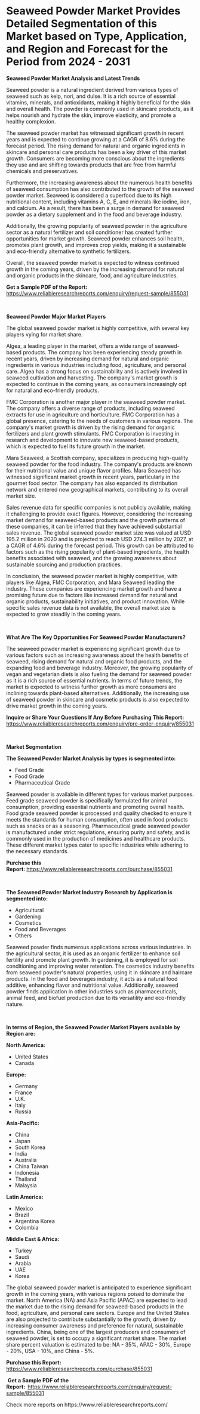 <p><h1>Seaweed Powder Market Provides Detailed Segmentation of this Market based on Type, Application, and Region and Forecast for the Period from 2024 - 2031</h1></p><p><strong>Seaweed Powder Market Analysis and Latest Trends</strong></p>
<p><p>Seaweed powder is a natural ingredient derived from various types of seaweed such as kelp, nori, and dulse. It is a rich source of essential vitamins, minerals, and antioxidants, making it highly beneficial for the skin and overall health. The powder is commonly used in skincare products, as it helps nourish and hydrate the skin, improve elasticity, and promote a healthy complexion.</p><p>The seaweed powder market has witnessed significant growth in recent years and is expected to continue growing at a CAGR of 8.6% during the forecast period. The rising demand for natural and organic ingredients in skincare and personal care products has been a key driver of this market growth. Consumers are becoming more conscious about the ingredients they use and are shifting towards products that are free from harmful chemicals and preservatives.</p><p>Furthermore, the increasing awareness about the numerous health benefits of seaweed consumption has also contributed to the growth of the seaweed powder market. Seaweed is considered a superfood due to its high nutritional content, including vitamins A, C, E, and minerals like iodine, iron, and calcium. As a result, there has been a surge in demand for seaweed powder as a dietary supplement and in the food and beverage industry.</p><p>Additionally, the growing popularity of seaweed powder in the agriculture sector as a natural fertilizer and soil conditioner has created further opportunities for market growth. Seaweed powder enhances soil health, promotes plant growth, and improves crop yields, making it a sustainable and eco-friendly alternative to synthetic fertilizers.</p><p>Overall, the seaweed powder market is expected to witness continued growth in the coming years, driven by the increasing demand for natural and organic products in the skincare, food, and agriculture industries.</p></p>
<p><strong>Get a Sample PDF of the Report:&nbsp;</strong> <a href="https://www.reliableresearchreports.com/enquiry/request-sample/855031">https://www.reliableresearchreports.com/enquiry/request-sample/855031</a></p>
<p>&nbsp;</p>
<p><strong>Seaweed Powder Major Market Players</strong></p>
<p><p>The global seaweed powder market is highly competitive, with several key players vying for market share. </p><p>Algea, a leading player in the market, offers a wide range of seaweed-based products. The company has been experiencing steady growth in recent years, driven by increasing demand for natural and organic ingredients in various industries including food, agriculture, and personal care. Algea has a strong focus on sustainability and is actively involved in seaweed cultivation and harvesting. The company's market growth is expected to continue in the coming years, as consumers increasingly opt for natural and eco-friendly products.</p><p>FMC Corporation is another major player in the seaweed powder market. The company offers a diverse range of products, including seaweed extracts for use in agriculture and horticulture. FMC Corporation has a global presence, catering to the needs of customers in various regions. The company's market growth is driven by the rising demand for organic fertilizers and plant growth stimulants. FMC Corporation is investing in research and development to innovate new seaweed-based products, which is expected to fuel its future growth in the market.</p><p>Mara Seaweed, a Scottish company, specializes in producing high-quality seaweed powder for the food industry. The company's products are known for their nutritional value and unique flavor profiles. Mara Seaweed has witnessed significant market growth in recent years, particularly in the gourmet food sector. The company has also expanded its distribution network and entered new geographical markets, contributing to its overall market size.</p><p>Sales revenue data for specific companies is not publicly available, making it challenging to provide exact figures. However, considering the increasing market demand for seaweed-based products and the growth patterns of these companies, it can be inferred that they have achieved substantial sales revenue. The global seaweed powder market size was valued at USD 195.2 million in 2020 and is projected to reach USD 274.3 million by 2027, at a CAGR of 4.6% during the forecast period. This growth can be attributed to factors such as the rising popularity of plant-based ingredients, the health benefits associated with seaweed, and the growing awareness about sustainable sourcing and production practices.</p><p>In conclusion, the seaweed powder market is highly competitive, with players like Algea, FMC Corporation, and Mara Seaweed leading the industry. These companies are experiencing market growth and have a promising future due to factors like increased demand for natural and organic products, sustainability initiatives, and product innovation. While specific sales revenue data is not available, the overall market size is expected to grow steadily in the coming years.</p></p>
<p>&nbsp;</p>
<p><strong>What Are The Key Opportunities For Seaweed Powder Manufacturers?</strong></p>
<p><p>The seaweed powder market is experiencing significant growth due to various factors such as increasing awareness about the health benefits of seaweed, rising demand for natural and organic food products, and the expanding food and beverage industry. Moreover, the growing popularity of vegan and vegetarian diets is also fueling the demand for seaweed powder as it is a rich source of essential nutrients. In terms of future trends, the market is expected to witness further growth as more consumers are inclining towards plant-based alternatives. Additionally, the increasing use of seaweed powder in skincare and cosmetic products is also expected to drive market growth in the coming years.</p></p>
<p><strong>Inquire or Share Your Questions If Any Before Purchasing This Report:</strong> <a href="https://www.reliableresearchreports.com/enquiry/pre-order-enquiry/855031">https://www.reliableresearchreports.com/enquiry/pre-order-enquiry/855031</a></p>
<p>&nbsp;</p>
<p><strong>Market Segmentation</strong></p>
<p><strong>The Seaweed Powder Market Analysis by types is segmented into:</strong></p>
<p><ul><li>Feed Grade</li><li>Food Grade</li><li>Pharmaceutical Grade</li></ul></p>
<p><p>Seaweed powder is available in different types for various market purposes. Feed grade seaweed powder is specifically formulated for animal consumption, providing essential nutrients and promoting overall health. Food grade seaweed powder is processed and quality checked to ensure it meets the standards for human consumption, often used in food products such as snacks or as a seasoning. Pharmaceutical grade seaweed powder is manufactured under strict regulations, ensuring purity and safety, and is commonly used in the production of medicines and healthcare products. These different market types cater to specific industries while adhering to the necessary standards.</p></p>
<p><strong>Purchase this Report:&nbsp;</strong><a href="https://www.reliableresearchreports.com/purchase/855031">https://www.reliableresearchreports.com/purchase/855031</a></p>
<p>&nbsp;</p>
<p><strong>The Seaweed Powder Market Industry Research by Application is segmented into:</strong></p>
<p><ul><li>Agricultural</li><li>Gardening</li><li>Cosmetics</li><li>Food and Beverages</li><li>Others</li></ul></p>
<p><p>Seaweed powder finds numerous applications across various industries. In the agricultural sector, it is used as an organic fertilizer to enhance soil fertility and promote plant growth. In gardening, it is employed for soil conditioning and improving water retention. The cosmetics industry benefits from seaweed powder's natural properties, using it in skincare and haircare products. In the food and beverages industry, it acts as a natural food additive, enhancing flavor and nutritional value. Additionally, seaweed powder finds application in other industries such as pharmaceuticals, animal feed, and biofuel production due to its versatility and eco-friendly nature.</p></p>
<p>&nbsp;</p>
<p><strong>In terms of Region, the Seaweed Powder Market Players available by Region are:</strong></p>
<p>
    <p> <strong> North America: </strong>
        <ul>
            <li>United States</li>
            <li>Canada</li>
        </ul>
        </p> 
    <p> <strong> Europe: </strong>
        <ul>
            <li>Germany</li>
            <li>France</li>
            <li>U.K.</li>
            <li>Italy</li>
            <li>Russia</li>
        </ul>
        </p> 
    <p> <strong> Asia-Pacific: </strong>
        <ul>
            <li>China</li>
            <li>Japan</li>
            <li>South Korea</li>
            <li>India</li>
            <li>Australia</li>
            <li>China Taiwan</li>
            <li>Indonesia</li>
            <li>Thailand</li>
            <li>Malaysia</li>
        </ul>
        </p> 
    <p> <strong> Latin America: </strong>
        <ul>
            <li>Mexico</li>
            <li>Brazil</li>
            <li>Argentina Korea</li>
            <li>Colombia</li>
        </ul>
        </p> 
    <p> <strong> Middle East & Africa: </strong>
        <ul>
            <li>Turkey</li>
            <li>Saudi</li>
            <li>Arabia</li>
            <li>UAE</li>
            <li>Korea</li>
        </ul>
    </p>
    </p>
<p><p>The global seaweed powder market is anticipated to experience significant growth in the coming years, with various regions poised to dominate the market. North America (NA) and Asia Pacific (APAC) are expected to lead the market due to the rising demand for seaweed-based products in the food, agriculture, and personal care sectors. Europe and the United States are also projected to contribute substantially to the growth, driven by increasing consumer awareness and preference for natural, sustainable ingredients. China, being one of the largest producers and consumers of seaweed powder, is set to occupy a significant market share. The market share percent valuation is estimated to be: NA - 35%, APAC - 30%, Europe - 20%, USA - 10%, and China - 5%.</p></p>
<p><strong>Purchase this Report: </strong><a href="https://www.reliableresearchreports.com/purchase/855031">https://www.reliableresearchreports.com/purchase/855031</a></p>
<p>&nbsp;<strong>Get a Sample PDF of the Report:&nbsp;&nbsp;</strong><a href="https://www.reliableresearchreports.com/enquiry/request-sample/855031">https://www.reliableresearchreports.com/enquiry/request-sample/855031</a></p>
<p><strong></strong></p>
<p>Check more reports on https://www.reliableresearchreports.com/</p>